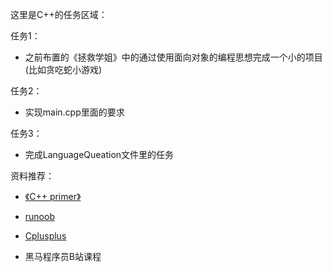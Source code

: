 这里是C++的任务区域：

任务1：

+ 之前布置的《拯救学姐》中的通过使用面向对象的编程思想完成一个小的项目(比如贪吃蛇小游戏)

任务2：

+ 实现main.cpp里面的要求

任务3：
+ 完成LanguageQueation文件里的任务

资料推荐：
* [《C++ primer》](https://zhjwpku.com/assets/pdf/books/C++.Primer.5th.Edition_2013.pdf)

* [runoob](https://www.runoob.com/cplusplus/cpp-tutorial.html)

* [Cplusplus](https://cplusplus.com/)

* 黑马程序员B站课程
